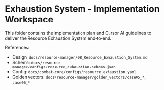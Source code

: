 # Exhaustion System - Implementation Workspace

This folder contains the implementation plan and Cursor AI guidelines to deliver the Resource Exhaustion System end‑to‑end.

References:
- Design: `docs/resource-manager/08_Resource_Exhaustion_System.md`
- Schema: `docs/resource-manager/configs/resource_exhaustion.schema.json`
- Config: `docs/combat-core/configs/resource_exhaustion.yaml`
- Golden vectors: `docs/resource-manager/golden_vectors/case05_*`, `case06_*`
